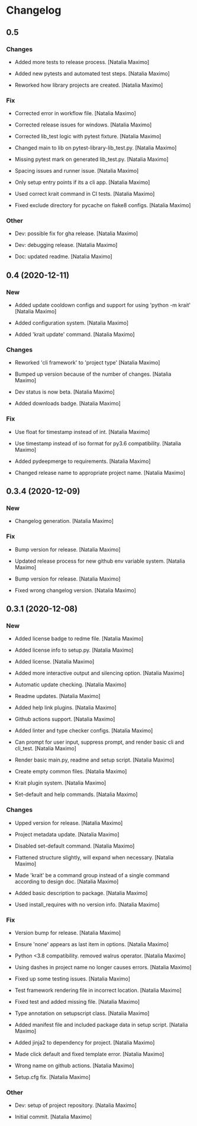 # Changelog


## 0.5

### Changes

* Added more tests to release process. [Natalia Maximo]

* Added new pytests and automated test steps. [Natalia Maximo]

* Reworked how library projects are created. [Natalia Maximo]

### Fix

* Corrected error in workflow file. [Natalia Maximo]

* Corrected release issues for windows. [Natalia Maximo]

* Corrected lib_test logic with pytest fixture. [Natalia Maximo]

* Changed main to lib on pytest-library-lib_test.py. [Natalia Maximo]

* Missing pytest mark on generated lib_test.py. [Natalia Maximo]

* Spacing issues and runner issue. [Natalia Maximo]

* Only setup entry points if its a cli app. [Natalia Maximo]

* Used correct krait command in CI tests. [Natalia Maximo]

* Fixed exclude directory for pycache on flake8 configs. [Natalia Maximo]

### Other

* Dev: possible fix for gha release. [Natalia Maximo]

* Dev: debugging release. [Natalia Maximo]

* Doc: updated readme. [Natalia Maximo]


## 0.4 (2020-12-11)

### New

* Added update cooldown configs and support for using 'python -m krait' [Natalia Maximo]

* Added configuration system. [Natalia Maximo]

* Added 'krait update' command. [Natalia Maximo]

### Changes

* Reworked 'cli framework' to 'project type' [Natalia Maximo]

* Bumped up version because of the number of changes. [Natalia Maximo]

* Dev status is now beta. [Natalia Maximo]

* Added downloads badge. [Natalia Maximo]

### Fix

* Use float for timestamp instead of int. [Natalia Maximo]

* Use timestamp instead of iso format for py3.6 compatibility. [Natalia Maximo]

* Added pydeepmerge to requirements. [Natalia Maximo]

* Changed release name to appropriate project name. [Natalia Maximo]


## 0.3.4 (2020-12-09)

### New

* Changelog generation. [Natalia Maximo]

### Fix

* Bump version for release. [Natalia Maximo]

* Updated release process for new github env variable system. [Natalia Maximo]

* Bump version for release. [Natalia Maximo]

* Fixed wrong changelog version. [Natalia Maximo]


## 0.3.1 (2020-12-08)

### New

* Added license badge to redme file. [Natalia Maximo]

* Added license info to setup.py. [Natalia Maximo]

* Added license. [Natalia Maximo]

* Added more interactive output and silencing option. [Natalia Maximo]

* Automatic update checking. [Natalia Maximo]

* Readme updates. [Natalia Maximo]

* Added help link plugins. [Natalia Maximo]

* Github actions support. [Natalia Maximo]

* Added linter and type checker configs. [Natalia Maximo]

* Can prompt for user input, suppress prompt, and render basic cli and cli_test. [Natalia Maximo]

* Render basic main.py, readme and setup script. [Natalia Maximo]

* Create empty common files. [Natalia Maximo]

* Krait plugin system. [Natalia Maximo]

* Set-default and help commands. [Natalia Maximo]

### Changes

* Upped version for release. [Natalia Maximo]

* Project metadata update. [Natalia Maximo]

* Disabled set-default command. [Natalia Maximo]

* Flattened structure slightly, will expand when necessary. [Natalia Maximo]

* Made 'krait' be a command group instead of a single command according to design doc. [Natalia Maximo]

* Added basic description to package. [Natalia Maximo]

* Used install_requires with no version info. [Natalia Maximo]

### Fix

* Version bump for release. [Natalia Maximo]

* Ensure 'none' appears as last item in options. [Natalia Maximo]

* Python <3.8 compatibility. removed walrus operator. [Natalia Maximo]

* Using dashes in project name no longer causes errors. [Natalia Maximo]

* Fixed up some testing issues. [Natalia Maximo]

* Test framework rendering file in incorrect location. [Natalia Maximo]

* Fixed test and added missing file. [Natalia Maximo]

* Type annotation on setupscript class. [Natalia Maximo]

* Added manifest file and included package data in setup script. [Natalia Maximo]

* Added jinja2 to dependency for project. [Natalia Maximo]

* Made click default and fixed template error. [Natalia Maximo]

* Wrong name on github actions. [Natalia Maximo]

* Setup.cfg fix. [Natalia Maximo]

### Other

* Dev: setup of project repository. [Natalia Maximo]

* Initial commit. [Natalia Maximo]


